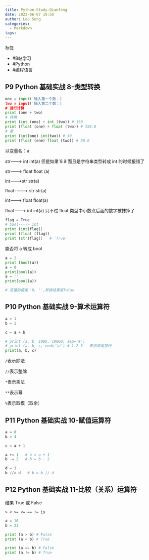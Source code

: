 ```yaml
---
title: Python-Study-Qianfeng
date: 2023-06-07 19:58
author: Leo Song
categories:
  - Markdown
tags:
---
```


标签

- #B站学习 
- #Python 
- #编程语言 


## P9 Python 基础实战 8-类型转换

```python
one = input('输入第一个数：)
two = input('输入第二个数：)
# 进行计算
print (one + two)
# 转换
print (int (one) + int (two)) # 150
print (float (one) + float (two)) # 150.0
# 差
print (int(one) int(two)) # 50
print (float (one) float (two)) # 50.0
```

以变量名：a

str---> int int(a) 但是如果'9.9'而且是字符串类型转成 int 的时候报错了

str---> float float (a)

int--->str str(a)

float----> str str(a)

int---> float float(a)

float---> int int(a) 只不过 float 类型中小数点后面的数字被抹掉了

```python
flag = True
# bool----> int
print (int(flag))
print (float (flag))
print (str(flag))   # 'True'
```

能否将 a 转成 bool

```python
a = 2
print (bool(a))
a = 0
print(bool(a))
a = ''
print(bool(a))

# 变量的值是：0, '',转换结果是false
```

## P10 Python 基础实战 9-算术运算符

```python
a = 1
b = 2

c = a + b

# print (a, b, 1000, 10000, sep='#')
# print (a, b, c, end='\n') # 1 2 3   表示末尾换行
print(a, b, c)
```

`/`表示除法

`//`表示整除

`*`表示乘法

`**`表示幂

`%`表示取模（取余）

## P11 Python 基础实战 10-赋值运算符

```python
a = 8
b = 4

c = a + 1

a += 1   # a = a + 1
b -= 2   # b = b - 2

d = 3
b //= d   # b = b // d
```

## P12 Python 基础实战 11-比较（关系）运算符

结果 True 或 False

`> < >= <= == != is`

```python
a = 10
b = 23

print (a > b) # False
print (a < b) # True

print (a == b) # False
print (a != b) # True
```
